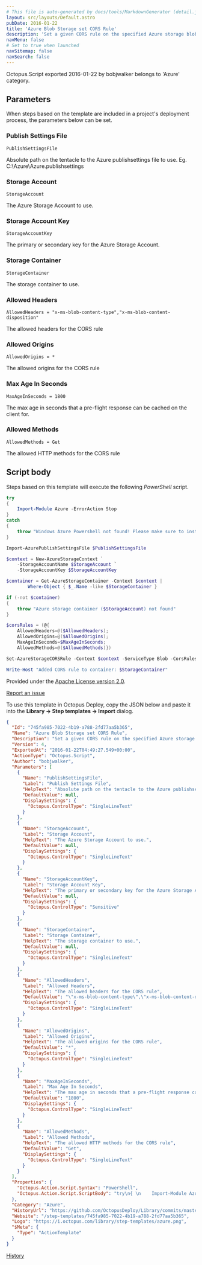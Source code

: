 ```yaml
---
# This file is auto-generated by docs/tools/MarkdownGenerator (detail.js)
layout: src/layouts/Default.astro
pubDate: 2016-01-22
title: 'Azure Blob Storage set CORS Rule'
description: 'Set a given CORS rule on the specified Azure storage blob container'
navMenu: false
# Set to true when launched
navSitemap: false
navSearch: false
---
```


Octopus.Script exported 2016-01-22 by bobjwalker belongs to 'Azure' category.

## Parameters

When steps based on the template are included in a project's deployment process, the parameters below can be set.


<div class="param">

### Publish Settings File

`PublishSettingsFile`

Absolute path on the tentacle to the Azure publishsettings file to use. Eg. C:\Azure\Azure.publishsettings

</div>
        
<div class="param">

### Storage Account

`StorageAccount`

The Azure Storage Account to use.

</div>
        
<div class="param">

### Storage Account Key

`StorageAccountKey`

The primary or secondary key for the Azure Storage Account.

</div>
        
<div class="param">

### Storage Container

`StorageContainer`

The storage container to use.

</div>
        
<div class="param">

### Allowed Headers

`AllowedHeaders = "x-ms-blob-content-type","x-ms-blob-content-disposition"`

The allowed headers for the CORS rule

</div>
        
<div class="param">

### Allowed Origins

`AllowedOrigins = *`

The allowed origins for the CORS rule

</div>
        
<div class="param">

### Max Age In Seconds

`MaxAgeInSeconds = 1800`

The max age in seconds that a pre-flight response can be cached on the client for.

</div>
        
<div class="param">

### Allowed Methods

`AllowedMethods = Get`

The allowed HTTP methods for the CORS rule

</div>
        

## Script body

Steps based on this template will execute the following *PowerShell* script.

```powershell
try
{ 
    Import-Module Azure -ErrorAction Stop
}
catch
{
    throw "Windows Azure Powershell not found! Please make sure to install them from http://www.windowsazure.com/en-us/downloads/#cmd-line-tools" 
}

Import-AzurePublishSettingsFile $PublishSettingsFile

$context = New-AzureStorageContext `
    -StorageAccountName $StorageAccount `
    -StorageAccountKey $StorageAccountKey

$container = Get-AzureStorageContainer -Context $context | 
        Where-Object { $_.Name -like $StorageContainer }

if (-not $container)
{
    throw "Azure storage container ($StorageAccount) not found"
}

$corsRules = (@{
    AllowedHeaders=@($AllowedHeaders);
    AllowedOrigins=@($AllowedOrigins);
    MaxAgeInSeconds=$MaxAgeInSeconds;
    AllowedMethods=@($AllowedMethods)})

Set-AzureStorageCORSRule -Context $context -ServiceType Blob -CorsRules $corsRules

Write-Host "Added CORS rule to container: $StorageContainer"
```

Provided under the [Apache License version 2.0](https://github.com/OctopusDeploy/Library/blob/master/LICENSE.txt).

[Report an issue](https://github.com/OctopusDeploy/Library/issues/new?assignees=&labels=&projects=&template=bug-report.yml&title=Issue%20with%20Azure%20Blob%20Storage%20set%20CORS%20Rule&step-template=Azure%20Blob%20Storage%20set%20CORS%20Rule)

<div class="get-json">

To use this template in Octopus Deploy, copy the JSON below and paste it into the **Library → Step templates → Import** dialog.

```json
{
  "Id": "745fa985-7022-4b19-a788-2fd77aa5b365",
  "Name": "Azure Blob Storage set CORS Rule",
  "Description": "Set a given CORS rule on the specified Azure storage blob container",
  "Version": 4,
  "ExportedAt": "2016-01-22T04:49:27.549+00:00",
  "ActionType": "Octopus.Script",
  "Author": "bobjwalker",
  "Parameters": [
    {
      "Name": "PublishSettingsFile",
      "Label": "Publish Settings File",
      "HelpText": "Absolute path on the tentacle to the Azure publishsettings file to use. Eg. C:\\Azure\\Azure.publishsettings",
      "DefaultValue": null,
      "DisplaySettings": {
        "Octopus.ControlType": "SingleLineText"
      }
    },
    {
      "Name": "StorageAccount",
      "Label": "Storage Account",
      "HelpText": "The Azure Storage Account to use.",
      "DefaultValue": null,
      "DisplaySettings": {
        "Octopus.ControlType": "SingleLineText"
      }
    },
    {
      "Name": "StorageAccountKey",
      "Label": "Storage Account Key",
      "HelpText": "The primary or secondary key for the Azure Storage Account.",
      "DefaultValue": null,
      "DisplaySettings": {
        "Octopus.ControlType": "Sensitive"
      }
    },
    {
      "Name": "StorageContainer",
      "Label": "Storage Container",
      "HelpText": "The storage container to use.",
      "DefaultValue": null,
      "DisplaySettings": {
        "Octopus.ControlType": "SingleLineText"
      }
    },
    {
      "Name": "AllowedHeaders",
      "Label": "Allowed Headers",
      "HelpText": "The allowed headers for the CORS rule",
      "DefaultValue": "\"x-ms-blob-content-type\",\"x-ms-blob-content-disposition\"",
      "DisplaySettings": {
        "Octopus.ControlType": "SingleLineText"
      }
    },
    {
      "Name": "AllowedOrigins",
      "Label": "Allowed Origins",
      "HelpText": "The allowed origins for the CORS rule",
      "DefaultValue": "*",
      "DisplaySettings": {
        "Octopus.ControlType": "SingleLineText"
      }
    },
    {
      "Name": "MaxAgeInSeconds",
      "Label": "Max Age In Seconds",
      "HelpText": "The max age in seconds that a pre-flight response can be cached on the client for.",
      "DefaultValue": "1800",
      "DisplaySettings": {
        "Octopus.ControlType": "SingleLineText"
      }
    },
    {
      "Name": "AllowedMethods",
      "Label": "Allowed Methods",
      "HelpText": "The allowed HTTP methods for the CORS rule",
      "DefaultValue": "Get",
      "DisplaySettings": {
        "Octopus.ControlType": "SingleLineText"
      }
    }
  ],
  "Properties": {
    "Octopus.Action.Script.Syntax": "PowerShell",
    "Octopus.Action.Script.ScriptBody": "try\n{ \n    Import-Module Azure -ErrorAction Stop\n}\ncatch\n{\n    throw \"Windows Azure Powershell not found! Please make sure to install them from http://www.windowsazure.com/en-us/downloads/#cmd-line-tools\" \n}\n\nImport-AzurePublishSettingsFile $PublishSettingsFile\n\n$context = New-AzureStorageContext `\n    -StorageAccountName $StorageAccount `\n    -StorageAccountKey $StorageAccountKey\n\n$container = Get-AzureStorageContainer -Context $context | \n        Where-Object { $_.Name -like $StorageContainer }\n\nif (-not $container)\n{\n    throw \"Azure storage container ($StorageAccount) not found\"\n}\n\n$corsRules = (@{\n    AllowedHeaders=@($AllowedHeaders);\n    AllowedOrigins=@($AllowedOrigins);\n    MaxAgeInSeconds=$MaxAgeInSeconds;\n    AllowedMethods=@($AllowedMethods)})\n\nSet-AzureStorageCORSRule -Context $context -ServiceType Blob -CorsRules $corsRules\n\nWrite-Host \"Added CORS rule to container: $StorageContainer\""
  },
  "Category": "Azure",
  "HistoryUrl": "https://github.com/OctopusDeploy/Library/commits/master/step-templates//opt/buildagent/work/75443764cd38076d/step-templates/azure-blob-storage-set-cors.json",
  "Website": "/step-templates/745fa985-7022-4b19-a788-2fd77aa5b365",
  "Logo": "https://i.octopus.com/library/step-templates/azure.png",
  "$Meta": {
    "Type": "ActionTemplate"
  }
}
```

[History](https://github.com/OctopusDeploy/Library/commits/master/step-templates/https://github.com/OctopusDeploy/Library/commits/master/step-templates//opt/buildagent/work/75443764cd38076d/step-templates/azure-blob-storage-set-cors.json)

</div>
